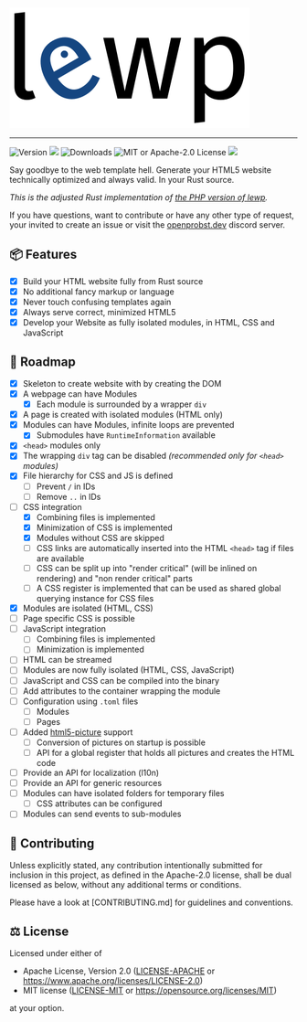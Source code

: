 ![](logo/lewp-transparent-background.inkscape.png)

----------------

![Version](https://img.shields.io/crates/v/lewp?style=flat-square) [![](https://img.shields.io/docsrs/lewp?style=flat-square)](https://docs.rs/lewp) ![Downloads](https://img.shields.io/crates/d/lewp?style=flat-square) ![MIT or Apache-2.0 License](https://img.shields.io/crates/l/lewp?style=flat-square) [![](https://img.shields.io/discord/855726181142495242?color=154683&label=discord&style=flat-square)](https://discord.gg/nx7YtsjEbT)

Say goodbye to the web template hell. Generate your HTML5 website technically optimized and always valid. In your Rust source.

*This is the adjusted Rust implementation of [the PHP version of lewp](https://gitlab.com/lewp/lewp).*

If you have questions, want to contribute or have any other type of request, your invited to create an issue or visit the [openprobst.dev](https://openprobst.dev) discord server.

## 📦 Features

- [x] Build your HTML website fully from Rust source
- [x] No additional fancy markup or language
- [x] Never touch confusing templates again
- [x] Always serve correct, minimized HTML5
- [x] Develop your Website as fully isolated modules, in HTML, CSS and JavaScript

## 🚌 Roadmap

- [x] Skeleton to create website with by creating the DOM
- [x] A webpage can have Modules
  - [x] Each module is surrounded by a wrapper `div`
- [x] A page is created with isolated modules (HTML only)
- [x] Modules can have Modules, infinite loops are prevented
  - [x] Submodules have `RuntimeInformation` available
- [x] `<head>` modules only
- [x] The wrapping `div` tag can be disabled *(recommended only for `<head>` modules)*
- [x] File hierarchy for CSS and JS is defined
  - [ ] Prevent `/` in IDs
  - [ ] Remove `..` in IDs
- [ ] CSS integration
  - [x] Combining files is implemented
  - [x] Minimization of CSS is implemented
  - [x] Modules without CSS are skipped
  - [ ] CSS links are automatically inserted into the HTML `<head>` tag if files are available
  - [ ] CSS can be split up into "render critical" (will be inlined on rendering) and "non render critical" parts
  - [ ] A CSS register is implemented that can be used as shared global querying instance for CSS files
- [x] Modules are isolated (HTML, CSS)
- [ ] Page specific CSS is possible
- [ ] JavaScript integration
  - [ ] Combining files is implemented
  - [ ] Minimization is implemented
- [ ] HTML can be streamed
- [ ] Modules are now fully isolated (HTML, CSS, JavaScript)
- [ ] JavaScript and CSS can be compiled into the binary
- [ ] Add attributes to the container wrapping the module
- [ ] Configuration using `.toml` files
  - [ ] Modules
  - [ ] Pages
- [ ] Added [html5-picture](https://github.com/emirror-de/html5-picture) support
  - [ ] Conversion of pictures on startup is possible
  - [ ] API for a global register that holds all pictures and creates the HTML code
- [ ] Provide an API for localization (l10n)
- [ ] Provide an API for generic resources
- [ ] Modules can have isolated folders for temporary files
  - [ ] CSS attributes can be configured
- [ ] Modules can send events to sub-modules

## 🤠 Contributing

Unless explicitly stated, any contribution intentionally submitted for inclusion in this project, as defined in the Apache-2.0 license, shall be dual licensed as below, without any additional terms or conditions.

Please have a look at [CONTRIBUTING.md] for guidelines and conventions.

## ⚖ License

Licensed under either of

- Apache License, Version 2.0 ([LICENSE-APACHE](https://github.com/emirror-de/naphtha/blob/main/LICENSE-APACHE) or https://www.apache.org/licenses/LICENSE-2.0)
- MIT license ([LICENSE-MIT](https://github.com/emirror-de/naphtha/blob/main/LICENSE-MIT) or https://opensource.org/licenses/MIT)

at your option.
